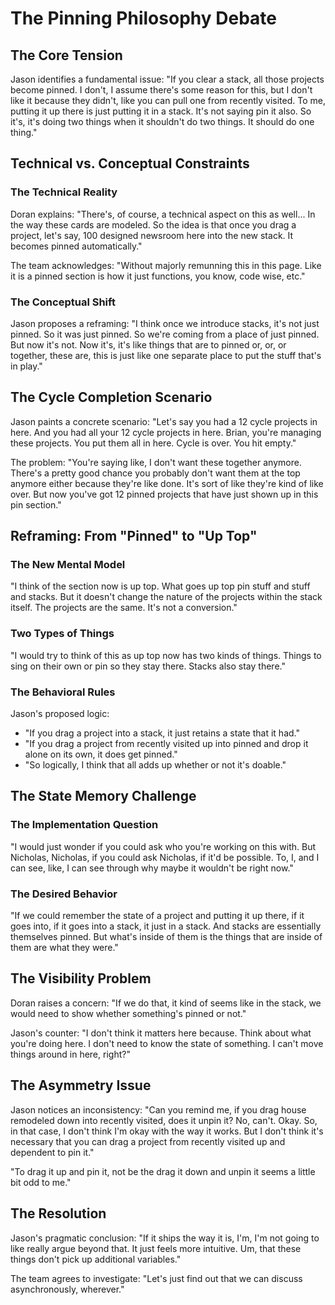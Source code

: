 # The Pinning Philosophy Debate

## The Core Tension
Jason identifies a fundamental issue: "If you clear a stack, all those projects become pinned. I don't, I assume there's some reason for this, but I don't like it because they didn't, like you can pull one from recently visited. To me, putting it up there is just putting it in a stack. It's not saying pin it also. So it's, it's doing two things when it shouldn't do two things. It should do one thing."

## Technical vs. Conceptual Constraints

### The Technical Reality
Doran explains: "There's, of course, a technical aspect on this as well... In the way these cards are modeled. So the idea is that once you drag a project, let's say, 100 designed newsroom here into the new stack. It becomes pinned automatically."

The team acknowledges: "Without majorly remunning this in this page. Like it is a pinned section is how it just functions, you know, code wise, etc."

### The Conceptual Shift
Jason proposes a reframing: "I think once we introduce stacks, it's not just pinned. So it was just pinned. So we're coming from a place of just pinned. But now it's not. Now it's, it's like things that are to pinned or, or, or together, these are, this is just like one separate place to put the stuff that's in play."

## The Cycle Completion Scenario

Jason paints a concrete scenario: "Let's say you had a 12 cycle projects in here. And you had all your 12 cycle projects in here. Brian, you're managing these projects. You put them all in here. Cycle is over. You hit empty."

The problem: "You're saying like, I don't want these together anymore. There's a pretty good chance you probably don't want them at the top anymore either because they're like done. It's sort of like they're kind of like over. But now you've got 12 pinned projects that have just shown up in this pin section."

## Reframing: From "Pinned" to "Up Top"

### The New Mental Model
"I think of the section now is up top. What goes up top pin stuff and stuff and stacks. But it doesn't change the nature of the projects within the stack itself. The projects are the same. It's not a conversion."

### Two Types of Things
"I would try to think of this as up top now has two kinds of things. Things to sing on their own or pin so they stay there. Stacks also stay there."

### The Behavioral Rules
Jason's proposed logic:
- "If you drag a project into a stack, it just retains a state that it had."
- "If you drag a project from recently visited up into pinned and drop it alone on its own, it does get pinned."
- "So logically, I think that all adds up whether or not it's doable."

## The State Memory Challenge

### The Implementation Question
"I would just wonder if you could ask who you're working on this with. But Nicholas, Nicholas, if you could ask Nicholas, if it'd be possible. To, I, and I can see, like, I can see through why maybe it wouldn't be right now."

### The Desired Behavior
"If we could remember the state of a project and putting it up there, if it goes into, if it goes into a stack, it just in a stack. And stacks are essentially themselves pinned. But what's inside of them is the things that are inside of them are what they were."

## The Visibility Problem

Doran raises a concern: "If we do that, it kind of seems like in the stack, we would need to show whether something's pinned or not."

Jason's counter: "I don't think it matters here because. Think about what you're doing here. I don't need to know the state of something. I can't move things around in here, right?"

## The Asymmetry Issue

Jason notices an inconsistency: "Can you remind me, if you drag house remodeled down into recently visited, does it unpin it? No, can't. Okay. So, in that case, I don't think I'm okay with the way it works. But I don't think it's necessary that you can drag a project from recently visited up and dependent to pin it."

"To drag it up and pin it, not be the drag it down and unpin it seems a little bit odd to me."

## The Resolution

Jason's pragmatic conclusion: "If it ships the way it is, I'm, I'm not going to like really argue beyond that. It just feels more intuitive. Um, that these things don't pick up additional variables."

The team agrees to investigate: "Let's just find out that we can discuss asynchronously, wherever."